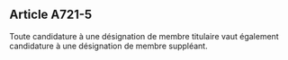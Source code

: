 Article A721-5
----
Toute candidature à une désignation de membre titulaire vaut également
candidature à une désignation de membre suppléant.
